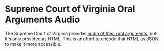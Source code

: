 # Supreme Court of Virginia Oral Arguments Audio

The Supreme Court of Virginia provides [audio of their oral arguments](http://www.courts.state.va.us/courts/scv/oral_arguments/home.html), but it's only provided as HTML. This is an effort to encode that HTML as JSON, to make it more accessible.
